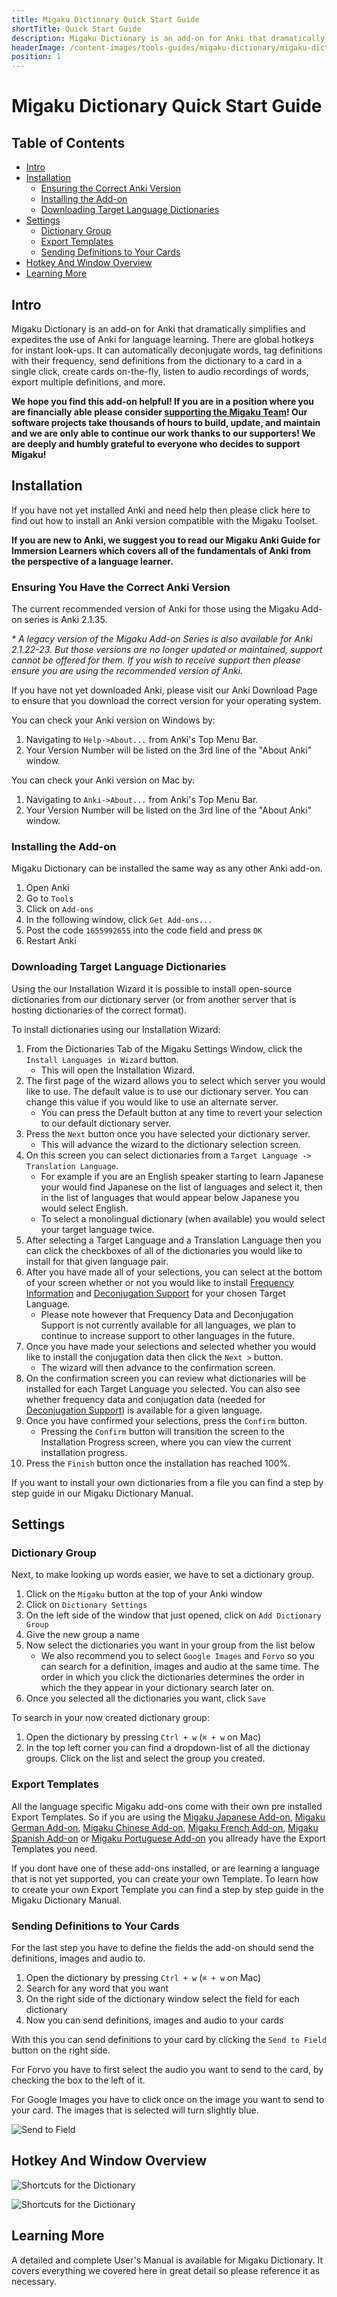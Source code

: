 ```yaml
---
title: Migaku Dictionary Quick Start Guide
shortTitle: Quick Start Guide
description: Migaku Dictionary is an add-on for Anki that dramatically simplifies and expedites the use of Anki for language learning.
headerImage: /content-images/tools-guides/migaku-dictionary/migaku-dictionary-header.png
position: 1
---
```


# Migaku Dictionary Quick Start Guide

## Table of Contents

- [Intro](#intro)
- [Installation](#installation)
  - [Ensuring the Correct Anki Version](#ensuring-you-have-the-correct-anki-version)
  - [Installing the Add-on](#installing-the-add-on)
  - [Downloading Target Language Dictionaries](#downloading-target-language-dictionaries)
- [Settings](#settings)
  - [Dictionary Group](#dictionary-group)
  - [Export Templates](#export-templates)
  - [Sending Definitions to Your Cards](#sending-definitions-to-your-cards)
- [Hotkey And Window Overview](#hotkey-and-window-overview)
- [Learning More](#learning-more)

## Intro

Migaku Dictionary is an add-on for Anki that dramatically simplifies and expedites the use of Anki for language learning. There are global hotkeys for instant look-ups. It can automatically deconjugate words, tag definitions with their frequency, send definitions from the dictionary to a card in a single click, create cards on-the-fly, listen to audio recordings of words, export multiple definitions, and more.

**We hope you find this add-on helpful! If you are in a position where you are financially able please consider <a href="https://www.patreon.com/Migaku" target="_blank">supporting the Migaku Team</a>! Our software projects take thousands of hours to build, update, and maintain and we are only able to continue our work thanks to our supporters! We are deeply and humbly grateful to everyone who decides to support Migaku!**

## Installation

If you have not yet installed Anki and need help then please <internal-link to="/tools-guides/anki/guide#installation">click here</internal-link> to find out how to install an Anki version compatible with the Migaku Toolset.

**If you are new to Anki, we suggest you to read our <internal-link to="/tools-guides/anki/guide">Migaku Anki Guide for Immersion Learners</internal-link> which covers all of the fundamentals of Anki from the perspective of a language learner.**

### Ensuring You Have the Correct Anki Version

The current recommended version of Anki for those using the Migaku Add-on series is <internal-link to="/tools-guides/anki/guide#installation">Anki 2.1.35</internal-link>.

_\* A legacy version of the <internal-link to="/tools-guides">Migaku Add-on Series</internal-link> is also available for Anki 2.1.22-23. But those versions are no longer updated or maintained, <internal-link to="/tools-guides/migaku-dictionary/support">support</internal-link> cannot be offered for them. If you wish to receive <internal-link to="/tools-guides/migaku-dictionary/support">support</internal-link> then please ensure you are using the recommended version of Anki._

If you have not yet downloaded Anki, please <internal-link to="/tools-guides/anki/guide#installation">visit our Anki Download Page</internal-link> to ensure that you download the correct version for your operating system.

<!--Checking Your Anki Version-->

<migaku-video controls src="/content-images/tools-guides/migaku-dictionary/checking-anki-version.mp4"></migaku-video>

You can check your Anki version on Windows by:

1. Navigating to `Help->About...` from Anki's Top Menu Bar.
1. Your Version Number will be listed on the 3rd line of the "About Anki" window.

You can check your Anki version on Mac by:

1. Navigating to `Anki->About...` from Anki's Top Menu Bar.
1. Your Version Number will be listed on the 3rd line of the "About Anki" window.

### Installing the Add-on

Migaku Dictionary can be installed the same way as any other Anki add-on.

1. Open Anki
1. Go to `Tools`
1. Click on `Add-ons`
1. In the following window, click `Get Add-ons...`
1. Post the code `1655992655` into the code field and press `OK`
1. Restart Anki

<!--Migaku Dictionary Add-on Installation-->

<migaku-video controls src="/content-images/tools-guides/migaku-dictionary/installing-the-addon.mp4"></migaku-video>

### Downloading Target Language Dictionaries

Using the our Installation Wizard it is possible to install open-source dictionaries from our dictionary server (or from another server that is hosting dictionaries of the correct format).

To install dictionaries using our Installation Wizard:

1. From the Dictionaries Tab of the Migaku Settings Window, click the `Install Languages in Wizard` button.
   - This will open the Installation Wizard.
1. The first page of the wizard allows you to select which server you would like to use. The default value is to use our dictionary server. You can change this value if you would like to use an alternate server.
   - You can press the Default button at any time to revert your selection to our default dictionary server.
1. Press the `Next` button once you have selected your dictionary server.
   - This will advance the wizard to the dictionary selection screen.
1. On this screen you can select dictionaries from a `Target Language -> Translation Language`.
   - For example if you are an English speaker starting to learn Japanese your would find Japanese on the list of languages and select it, then in the list of languages that would appear below Japanese you would select English.
   - To select a monolingual dictionary (when available) you would select your target language twice.
1. After selecting a Target Language and a Translation Language then you can click the checkboxes of all of the dictionaries you would like to install for that given language pair.
1. After you have made all of your selections, you can select at the bottom of your screen whether or not you would like to install [Frequency Information](#frequency-lists) and [Deconjugation Support](#deconjugation-support) for your chosen Target Language.
   - Please note however that Frequency Data and Deconjugation Support is not currently available for all languages, we plan to continue to increase support to other languages in the future.
1. Once you have made your selections and selected whether you would like to install the conjugation data then click the `Next >` button.
   - The wizard will then advance to the confirmation screen.
1. On the confirmation screen you can review what dictionaries will be installed for each Target Language you selected. You can also see whether frequency data and conjugation data (needed for [Deconjugation Support](#deconjugation-support)) is available for a given language.
1. Once you have confirmed your selections, press the `Confirm` button.
   - Pressing the `Confirm` button will transition the screen to the Installation Progress screen, where you can view the current installation progress.
1. Press the `Finish` button once the installation has reached 100%.

If you want to install your own dictionaries from a file you can find a step by step guide in our <internal-link to="/tools-guides/migaku-dictionary/manual#installing-dictionaries">Migaku Dictionary Manual</internal-link>.

<!--Installing a Language For a Quick Start-->

## Settings

### Dictionary Group

Next, to make looking up words easier, we have to set a dictionary group.

1. Click on the `Migaku` button at the top of your Anki window
1. Click on `Dictionary Settings`
1. On the left side of the window that just opened, click on `Add Dictionary Group`
1. Give the new group a name
1. Now select the dictionaries you want in your group from the list below
   - We also recommend you to select `Google Images` and `Forvo` so you can search for a definition, images and audio at the same time. The order in which you click the dictionaries determines the order in which the they appear in your dictionary search later on.
1. Once you selected all the dictionaries you want, click `Save`

<!--Adding a dictionary group-->

<migaku-video controls src="/content-images/tools-guides/migaku-dictionary/adding-a-dictionary-group.mp4"></migaku-video>

To search in your now created dictionary group:

1. Open the dictionary by pressing `Ctrl + w` (`⌘ + w` on Mac)
1. In the top left corner you can find a dropdown-list of all the dictionay groups. Click on the list and select the group you created.

<!--selecting dictionary group-->

<migaku-video controls src="/content-images/tools-guides/migaku-dictionary/selecting-a-dictionary-group.mp4"></migaku-video>

### Export Templates

All the language specific Migaku add-ons come with their own pre installed Export Templates. So if you are using the [Migaku Japanese Add-on](https://www.migaku.io/tools-guides/migaku-japanese/manual/), [Migaku German Add-on](https://www.migaku.io/tools-guides/migaku-german/guide/), [Migaku Chinese Add-on](), [Migaku French Add-on](), [Migaku Spanish Add-on]() or [Migaku Portuguese Add-on]() you allready have the Export Templates you need.

If you dont have one of these add-ons installed, or are learning a language that is not yet supported, you can create your own Template. To learn how to create your own Export Template you can find a step by step guide in the <internal-link to="/tools-guides/migaku-dictionary/manual#creating-export-templates">Migaku Dictionary Manual</internal-link>.

### Sending Definitions to Your Cards

For the last step you have to define the fields the add-on should send the definitions, images and audio to.

1. Open the dictionary by pressing `Ctrl + w` (`⌘ + w` on Mac)
1. Search for any word that you want
1. On the right side of the dictionary window select the field for each dictionary
1. Now you can send definitions, images and audio to your cards

<!--setting the definiton export-->

<migaku-video controls src="/content-images/tools-guides/migaku-dictionary/setting-the-definition-export.mp4"></migaku-video>

With this you can send definitions to your card by clicking the `Send to Field` button on the right side.

For Forvo you have to first select the audio you want to send to the card, by checking the box to the left of it.

For Google Images you have to click once on the image you want to send to your card. The images that is selected will turn slightly blue.

![Send to Field](/content-images/tools-guides/migaku-dictionary/send-to-field.png)

## Hotkey And Window Overview

![Shortcuts for the Dictionary](/content-images/tools-guides/migaku-dictionary/shortcuts-dictionary.png)

![Shortcuts for the Dictionary](/content-images/tools-guides/migaku-dictionary/dictionary-window-overview.png)

## Learning More

A detailed and complete <internal-link to="/tools-guides/migaku-dictionary/manual">User's Manual is available for Migaku Dictionary</internal-link>. It covers everything we covered here in great detail so please reference it as necessary.
